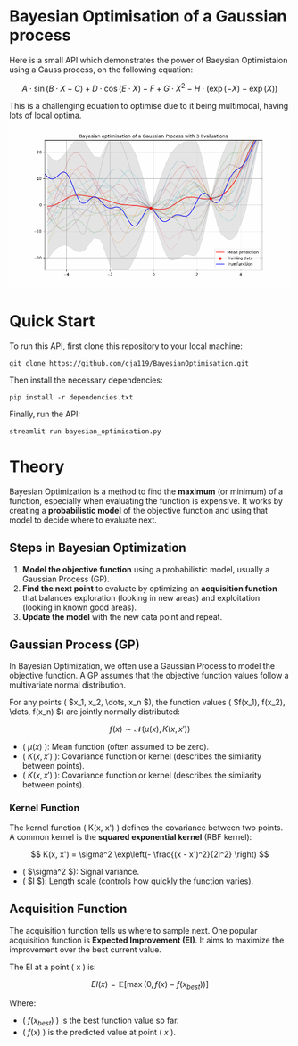 # Bayesian Optimisation of a Gaussian process
Here is a small API which demonstrates the power of Baeysian Optimistaion using a Gauss process, on the following equation:

$$
A \cdot \sin(B \cdot X - C) + D \cdot \cos(E \cdot X) - F + G \cdot X^2 - H \cdot (\exp(-X) - \exp(X))
$$

This is a challenging equation to optimise due to it being multimodal, having lots of local optima.
![Animation](animation.gif)

# Quick Start
To run this API, first clone this repository to your local machine:
```
git clone https://github.com/cja119/BayesianOptimisation.git
```
Then install the necessary dependencies:
```
pip install -r dependencies.txt
```
Finally, run the API:
```
streamlit run bayesian_optimisation.py
```
# Theory

Bayesian Optimization is a method to find the **maximum** (or minimum) of a function, especially when evaluating the function is expensive. It works by creating a **probabilistic model** of the objective function and using that model to decide where to evaluate next.

## Steps in Bayesian Optimization

1. **Model the objective function** using a probabilistic model, usually a Gaussian Process (GP).
2. **Find the next point** to evaluate by optimizing an **acquisition function** that balances exploration (looking in new areas) and exploitation (looking in known good areas).
3. **Update the model** with the new data point and repeat.

## Gaussian Process (GP)

In Bayesian Optimization, we often use a Gaussian Process to model the objective function. A GP assumes that the objective function values follow a multivariate normal distribution.

For any points \( $x_1, x_2, \dots, x_n $\), the function values \( $f(x_1), f(x_2), \dots, f(x_n) $\) are jointly normally distributed:

$$
f(x) \sim \mathcal{N}(\mu(x), K(x, x'))
$$

- \( $\mu(x)$ \): Mean function (often assumed to be zero).
- \( $K(x, x')$ \): Covariance function or kernel (describes the similarity between points).
- \( $K(x, x')$ \): Covariance function or kernel (describes the similarity between points).

### Kernel Function

The kernel function \( K(x, x') \) defines the covariance between two points. A common kernel is the **squared exponential kernel** (RBF kernel):

$$
K(x, x') = \sigma^2 \exp\left(- \frac{(x - x')^2}{2l^2} \right)
$$

- \( $\sigma^2 $\): Signal variance.
- \( $l $\): Length scale (controls how quickly the function varies).

## Acquisition Function

The acquisition function tells us where to sample next. One popular acquisition function is **Expected Improvement (EI)**. It aims to maximize the improvement over the best current value.

The EI at a point \( x \) is:

$$
EI(x) = \mathbb{E}\left[ \max(0, f(x) - f(x_{best})) \right]
$$

Where:
- \( $f(x_{best})$ \) is the best function value so far.
- \( $f(x)$ \) is the predicted value at point \( $x$ \).


